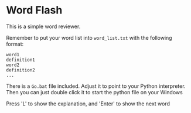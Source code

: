 # Word Flash
This is a simple word reviewer.

Remember to put your word list into `word_list.txt` with the following format:
```
word1
definition1
word2
definition2
...
```

There is a `Go.bat` file included. Adjust it to point to your Python interpreter.
Then you can just double click it to start the python file on your Windows

Press 'L' to show the explanation, and 'Enter' to show the next word
